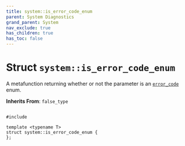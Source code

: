 ```yaml
---
title: system::is_error_code_enum
parent: System Diagnostics
grand_parent: System
nav_exclude: true
has_children: true
has_toc: false
---
```


# Struct `system::is_error_code_enum`

A metafunction returning whether or not the parameter is an <code><a href="/thrust/api/classes/classsystem_1_1error__code.html">error&#95;code</a></code> enum. 

**Inherits From**:
`false_type`

<code class="doxybook">
<span>#include <thrust/system/error_code.h></span><br>
<span>template &lt;typename T&gt;</span>
<span>struct system::is&#95;error&#95;code&#95;enum {</span>
<span>};</span>
</code>

